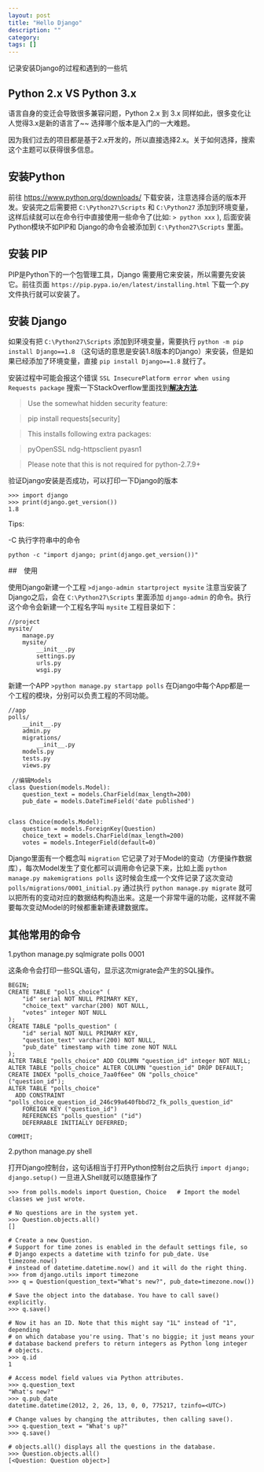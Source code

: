 ```yaml
---
layout: post
title: "Hello Django"
description: ""
category: 
tags: []
---
```


记录安装Django的过程和遇到的一些坑

## Python 2.x VS Python 3.x

语言自身的变迁会导致很多兼容问题，Python 2.x 到 3.x 同样如此，很多变化让人觉得3.x是新的语言了~~ 选择哪个版本是入门的一大难题。

因为我们过去的项目都是基于2.x开发的，所以直接选择2.x。关于如何选择，搜索这个主题可以获得很多信息。

## 安装Python

前往 https://www.python.org/downloads/ 下载安装，注意选择合适的版本开发。安装完之后需要把 `C:\Python27\Scripts` 和 `C:\Python27` 添加到环境变量，这样后续就可以在命令行中直接使用一些命令了(比如: `> python xxx` ), 后面安装Python模块不如PIP和
Django的命令会被添加到 `C:\Python27\Scripts` 里面。

## 安装 PIP

PIP是Python下的一个包管理工具，Django 需要用它来安装，所以需要先安装它。前往页面 `https://pip.pypa.io/en/latest/installing.html` 下载一个.py 文件执行就可以安装了。

## 安装 Django

如果没有把 `C:\Python27\Scripts` 添加到环境变量，需要执行 `python -m pip install Django==1.8` （这句话的意思是安装1.8版本的Django）来安装，但是如果已经添加了环境变量，直接 `pip install Django==1.8` 就行了。

安装过程中可能会报这个错误 `SSL InsecurePlatform error when using Requests package` 搜索一下StackOverflow里面找到[**解决方法**](http://stackoverflow.com/questions/29099404/ssl-insecureplatform-error-when-using-requests-package). 

> Use the somewhat hidden security feature:

>  pip install requests[security]

>  This installs following extra packages:
 
>  pyOpenSSL
>  ndg-httpsclient
>  pyasn1

>  Please note that this is not required for python-2.7.9+


验证Django安装是否成功，可以打印一下Django的版本

```
>>> import django
>>> print(django.get_version())
1.8
```

Tips:

-C 执行字符串中的命令

```
python -c "import django; print(django.get_version())"
```

##　使用

使用Django新建一个工程 `>django-admin startproject mysite` 注意当安装了Django之后，会在 `C:\Python27\Scripts` 里面添加 `django-admin` 的命令。执行这个命令会新建一个工程名字叫 `mysite` 工程目录如下：

```
//project
mysite/
    manage.py
    mysite/
        __init__.py
        settings.py
        urls.py
        wsgi.py
```

新建一个APP `>python manage.py startapp polls` 在Django中每个App都是一个工程的模块，分别可以负责工程的不同功能。

```
//app
polls/
    __init__.py
    admin.py
    migrations/
        __init__.py
    models.py
    tests.py
    views.py
    
 //编辑Models
class Question(models.Model):
    question_text = models.CharField(max_length=200)
    pub_date = models.DateTimeField('date published')


class Choice(models.Model):
    question = models.ForeignKey(Question)
    choice_text = models.CharField(max_length=200)
    votes = models.IntegerField(default=0)
```

Django里面有一个概念叫 `migration` 它记录了对于Model的变动（方便操作数据库），每次Model发生了变化都可以调用命令记录下来，比如上面 `python manage.py makemigrations polls` 这时候会生成一个文件记录了这次变动 `polls/migrations/0001_initial.py` 通过执行 `python manage.py migrate` 就可以把所有的变动对应的数据结构构造出来。这是一个非常牛逼的功能，这样就不需要每次变动Model的时候都重新建表建数据库。

## 其他常用的命令

1.python manage.py sqlmigrate polls 0001

这条命令会打印一些SQL语句，显示这次migrate会产生的SQL操作。

 ```
 BEGIN;
 CREATE TABLE "polls_choice" (
     "id" serial NOT NULL PRIMARY KEY,
     "choice_text" varchar(200) NOT NULL,
     "votes" integer NOT NULL
 );
 CREATE TABLE "polls_question" (
     "id" serial NOT NULL PRIMARY KEY,
     "question_text" varchar(200) NOT NULL,
     "pub_date" timestamp with time zone NOT NULL
 );
 ALTER TABLE "polls_choice" ADD COLUMN "question_id" integer NOT NULL;
 ALTER TABLE "polls_choice" ALTER COLUMN "question_id" DROP DEFAULT;
 CREATE INDEX "polls_choice_7aa0f6ee" ON "polls_choice" ("question_id");
 ALTER TABLE "polls_choice"
   ADD CONSTRAINT "polls_choice_question_id_246c99a640fbbd72_fk_polls_question_id"
     FOREIGN KEY ("question_id")
     REFERENCES "polls_question" ("id")
     DEFERRABLE INITIALLY DEFERRED;
 
 COMMIT;
 ```
 
2.python manage.py shell

打开Django控制台，这句话相当于打开Python控制台之后执行 `import django; django.setup()` 一旦进入Shell就可以随意操作了

```
>>> from polls.models import Question, Choice   # Import the model classes we just wrote.

# No questions are in the system yet.
>>> Question.objects.all()
[]

# Create a new Question.
# Support for time zones is enabled in the default settings file, so
# Django expects a datetime with tzinfo for pub_date. Use timezone.now()
# instead of datetime.datetime.now() and it will do the right thing.
>>> from django.utils import timezone
>>> q = Question(question_text="What's new?", pub_date=timezone.now())

# Save the object into the database. You have to call save() explicitly.
>>> q.save()

# Now it has an ID. Note that this might say "1L" instead of "1", depending
# on which database you're using. That's no biggie; it just means your
# database backend prefers to return integers as Python long integer
# objects.
>>> q.id
1

# Access model field values via Python attributes.
>>> q.question_text
"What's new?"
>>> q.pub_date
datetime.datetime(2012, 2, 26, 13, 0, 0, 775217, tzinfo=<UTC>)

# Change values by changing the attributes, then calling save().
>>> q.question_text = "What's up?"
>>> q.save()

# objects.all() displays all the questions in the database.
>>> Question.objects.all()
[<Question: Question object>]
```







